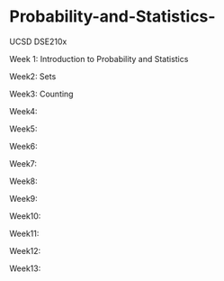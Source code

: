 # Probability-and-Statistics-
UCSD DSE210x

Week 1: Introduction to Probability and Statistics

Week2: Sets

Week3: Counting 

Week4:

Week5:

Week6:

Week7:

Week8:

Week9:

Week10:

Week11:

Week12:

Week13:

